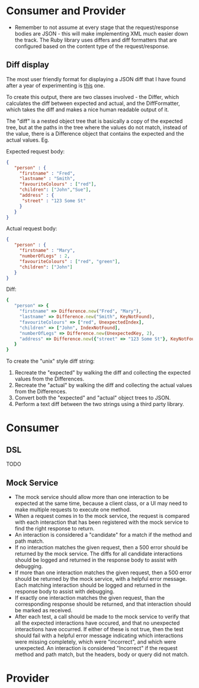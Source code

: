 # Consumer and Provider

* Remember to not assume at every stage that the request/response bodies are JSON - this will make implementing XML much easier down the track. The Ruby library uses differs and diff formatters that are configured based on the content type of the request/response.

## Diff display

The most user friendly format for displaying a JSON diff that I have found after a year of experimenting is [this](https://github.com/realestate-com-au/pact/blob/master/documentation/configuration.md#unix) one.

To create this output, there are two classes involved - the Differ, which calculates the diff between expected and actual, and the DiffFormatter, which takes the diff and makes a nice human readable output of it.

The "diff" is a nested object tree that is basically a copy of the expected tree, but at the paths in the tree where the values do not match, instead of the value, there is a Difference object that contains the expected and the actual values. Eg.

Expected request body:

```json
{
   "person" : {
     "firstname" : "Fred",
     "lastname" : "Smith",
     "favouriteColours" : ["red"],
     "children": ["John","Sue"],
     "address" : {
      "street" : "123 Some St"
     }
   }
}

```

Actual request body:

```json
{
   "person" : {
     "firstname" : "Mary",
     "numberOfLegs" : 2,
     "favouriteColours" : ["red", "green"],
     "children": ["John"]
   }
}

```

Diff:

```ruby
{
   "person" => {
     "firstname" => Difference.new("Fred", "Mary"),
     "lastname" => Difference.new("Smith", KeyNotFound),
     "favouriteColours" => ["red", UnexpectedIndex],
     "children" => ["John", IndexNotFound],
     "numberOfLegs" => Difference.new(UnexpectedKey, 2),
     "address" => Difference.new({"street" => "123 Some St"}, KeyNotFound)
   }
}
```

To create the "unix" style diff string:

1. Recreate the "expected" by walking the diff and collecting the expected values from the Differences.
2. Recreate the "actual" by walking the diff and collecting the actual values from the Differences.
3. Convert both the "expected" and "actual" object trees to JSON.
4. Perform a text diff between the two strings using a third party library.


# Consumer

## DSL

TODO

## Mock Service

* The mock service should allow more than one interaction to be expected at the same time, because a client class, or a UI may need to make multiple requests to execute one method.
* When a request comes in to the mock service, the request is compared with each interaction that has been registered with the mock service to find the right response to return.
* An interaction is considered a "candidate" for a match if the method and path match.
* If no interaction matches the given request, then a 500 error should be returned by the mock service. The diffs for all candidate interactions should be logged and returned in the response body to assist with debugging.
* If more than one interaction matches the given request, then a 500 error should be returned by the mock service, with a helpful error message. Each matching interaction should be logged and returned in the response body to assist with debugging.
* If exactly one interaction matches the given request, than the corresponding response should be returned, and that interaction should be marked as received.
* After each test, a call should be made to the mock service to verify that all the expected interactions have occured, and that no unexpected interactions have occurred. If either of these is not true, then the test should fail with a helpful error message indicating which interactions were missing completely, which were "incorrect", and which were unexpected. An interaction is considered "Incorrect" if the request method and path match, but the headers, body or query did not match.

# Provider
